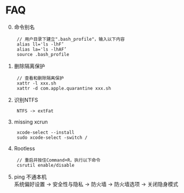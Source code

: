 # FAQ
0. 命令别名

        // 用户目录下建立".bash_profile"，输入以下内容
        alias ll='ls -lhF’
        alias la='ls -lhAF’
        source .bash_profile
0. 删除隔离保护
        
        // 查看和删除隔离保护
        xattr -l xxx.sh
        xattr -d com.apple.quarantine xxx.sh
0. 识别NTFS

        NTFS -> extFat
0. missing xcrun

        xcode-select --install
        sudo xcode-select -switch /
0. Rootless

        // 重启并按住Command+R，执行以下命令
        csrutil enable/disable
0. ping 不通本机
<br>系统偏好设置 -> 安全性与隐私 -> 防火墙 -> 防火墙选项 -> 关闭隐身模式